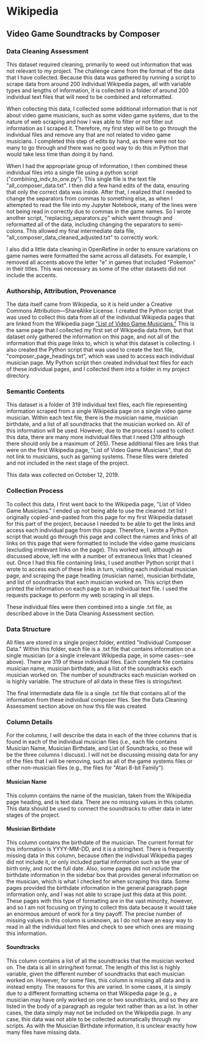 # Wikipedia

##  Video Game Soundtracks by Composer


### Data Cleaning Assessment
This dataset required cleaning, primarily to weed out information that was not relevant to my 
project. The challenge came from the format of the data that I have collected. Because this data 
was gathered by running a script to scrape data from around 200 individual Wikipedia pages, all with 
variable types and lengths of information, it is collected in a folder of around 200 individual text 
files that will need to be combined and reformatted. 

When collecting this data, I collected some additional information that is not about video game 
musicians, such as some video game systems, due to the nature of web scraping and how I was able 
to filter or not filter out information as I scraped it. Therefore, my first step will be to go 
through the individual files and remove any that are not related to video game musicians. I 
completed this step of edits by hand, as there were not too many to go through and there was 
no good way to do this in Python that would take less time than doing it by hand. 

When I had the appropriate group of information, I then combined these individual files into a 
single file using a python script ("combining_indv_to_one.py"). This single file is the text file 
"all_composer_data.txt". I then did a few hand edits of the data, ensuring that only the correct 
data was inside. After that, I realized that I needed to change the separators from commas to 
something else, as when I attempted to read the file into my Jupyter Notebook, many of the lines 
were not being read in correctly due to commas in the game names. So I wrote another script, 
"replacing_separators.py" which went through and reformatted all of the data, including changing 
the separators to semi-colons. This allowed my final intermediate data file, 
"all_composer_data_cleaned_adjusted.txt" to correctly work. 

I also did a little data cleaning in OpenRefine in order to ensure variations on game names were 
formatted the same across all datasets. For example, I removed all accents above the letter "e" 
in games that included "Pokemon" in their titles. This was necessary as some of the other datasets 
did not include the accents. 


### Authorship, Attribution, Provenance
The data itself came from Wikipedia, so it is held under a Creative Commons Attribution—ShareAlike 
License. I created the Python script that was used to collect this data from all of the individual 
Wikipedia pages that are linked from the Wikipedia page 
["List of Video Game Musicians."](https://en.wikipedia.org/wiki/List_of_video_game_musicians) 
This is the same page that I collected my first set of Wikipedia data from, but that dataset only 
gathered the information on this page, and not all of the information that this page links to, which 
is what this dataset is collecting. I also created the Python script that was used to create the text 
file, "composer_page_headings.txt", which was used to access each individual musician page. My Python 
script then created individual text files for each of these individual pages, and I collected them 
into a folder in my project directory.  


### Semantic Contents
This dataset is a folder of 319 individual text files, each file representing information scraped 
from a single Wikipedia page on a single video game musician. Within each text file, there is the 
musician name, musician birthdate, and a list of all soundtracks that the musician worked on. All 
of this information will be used. However, due to the process I used to collect this data, there 
are many more individual files that I need (319 although there should only be a maximum of 265). 
These additional files are links that were on the first Wikipedia page, "List of Video Game 
Musicians", that do not link to musicians, such as gaming systems. These files were deleted and 
not included in the next stage of the project. 

This data was collected on October 12, 2019.   


### Collection Process
To collect this data, I first went back to the Wikipedia page, "List of Video Game Musicians." I 
ended up not being able to use the cleaned .txt list I originally copied-and-pasted from this page 
for my first Wikipedia dataset for this part of the project, because I needed to be able to get the 
links and access each individual page from this page. Therefore, I wrote a Python script that would 
go through this page and collect the names and links of all links on this page that were formatted 
to include the video game musicians (excluding irrelevant links on the page). This worked well, 
although as discussed above, left me with a number of extraneous links that I cleaned out.
Once I had this file containing links, I used another Python script that I wrote to 
access each of these links in turn, visiting each individual musician page, and scraping the page 
heading (musician name), musician birthdate, and list of soundtracks that each musician worked on. 
This script then printed the information on each page to an individual text file. I used the 
requests package to perform my web scraping in all steps. 

These individual files were then combined into a single .txt file, as described above in the 
Data Cleaning Assessment section. 


### Data Structure
All files are stored in a single project folder, entitled "Individual Composer Data." Within this 
folder, each file is a .txt file that contains information on a single musician (or a single 
irrelevant Wikipedia page, in some cases--see above). There are 319 of these individual files. 
Each complete file contains musician name, musician birthdate, and a list of the soundtracks each 
musician worked on. The number of soundtracks each musician worked on is highly variable. The 
structure of all data in these files is strings/text.

The final intermediate data file is a single .txt file that contains all of the information from 
these individual composer files. See the Data Cleaning Assessment section above on how this file 
was created.  


### Column Details
For the columns, I will describe the data in each of the three columns that is found in each of the 
individual musician files (i.e., each file contains Musician Name, Musician Birthdate, and List of 
Soundtracks, so these will be the three columns I discuss). I will not be discussing missing data 
for any of the files that I will be removing, such as all of the game systems files or other 
non-musician files (e.g., the files for "Atari 8-bit Family"). 

#### Musician Name
This column contains the name of the musician, taken from the Wikipedia page heading, and is text 
data. There are no missing values in this column. This data should be used to connect the soundtracks 
to other data in later stages of the project. 

#### Musician Birthdate
This column contains the birthdate of the musician. The current format for this information is 
YYYY-MM-DD, and it is a string/text. There is frequently missing data in this column, 
because often the individual Wikipedia pages did not include it, or only included partial information 
such as the year of birth only, and not the full date. Also, some pages did not include the birthdate 
information in the sidebar box that provides general information on the musician, which is what I 
checked for when scraping this data. Some pages provided the birthdate information in the general 
paragraph page information only, and I was not able to scrape just this data at this point. These 
pages with this type of formatting are in the vast minority, however, and so I am not focusing on 
trying to collect this data because it would take an enormous amount of work for a tiny payoff. 
The precise number of missing values in this column is unknown, as I do not have an easy way to 
read in all the individual text files and check to see which ones are missing this information.

#### Soundtracks
This column contains a list of all the soundtracks that the musician worked on. The data is all in 
string/text format. The length of this list is highly variable, given the different number of 
soundtracks that each musician worked on. However, for some files, this column is missing all data 
and is instead empty. The reasons for this are varied. In some cases, it is simply due to a different 
formatting schema on that Wikipedia page (e.g., a musician may have only worked on one or two 
soundtracks, and so they are listed in the body of a paragraph as regular text rather than as a list. 
In other cases, the data simply may not be included on the Wikipedia page. In any case, this data 
was not able to be collected automatically through my scripts. As with the Musician Birthdate 
information, it is unclear exactly how many files have missing data.
 